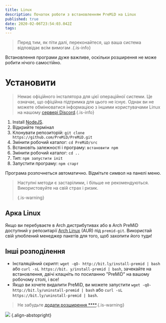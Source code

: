 ```yaml
---
title: Linux
description: Початок роботи з встановленням PreMiD на Linux
published: true
date: 2020-02-06T23:54:03.042Z
tags:
---
```


> Перед тим, як піти далі, переконайтеся, що ваша система відповідає всім вимогам [](/install/requirements).{.is-info}

Встановлення програми дуже важливе, оскільки розширення не може робити нічого самостійно.

# Установити
> Немає офіційного інсталятора для цієї операційної системи. Це означає, що офіційна підтримка для цього не існує. Однак ви не можете обмінюватися інформацією з іншими користувачами Linux на нашому [сервері Discord](https://discord.gg/premid/).{.is-info}

1. Install [NodeJS](https://nodejs.org/en/).
2. Відкрийте термінал
3. Клонувати репозиторій: `git clone https://github.com/PreMiD/PreMiD.git`
4. Змінити робочий каталог: `cd PreMiD/src`
5. Встановіть залежності і програму: `встановити npm`
6. Змінити робочий каталог: `cd ..`
7. Тип: `npm запустити init`
8. Запустити програму: `npm старт`

Програма розпочнеться автоматично. Відмітьте символ на панелі меню.

> Наступні методи є застарілими, і більше не рекомендуються. Використовуйте на свій страх і ризик. 
> 
> {.is-warning}

## Арка Linux
Якщо ви перебуваєте в Arch дистрибутивах або в Arch PreMiD доступний у репозитарії [Arch Linux](https://aur.archlinux.org/packages/premid-git/) (AUR) під `premid-git`. Використай свій улюблений менеджер пакетів для того, щоб захопити його туди!

## Інші розподілення
- Інсталяційний скрипт: `wget -qO- http://bit.ly/install-premid | bash` або `curl -sL https://bit. y/install-premid | bash`, зачекайте на встановлення, двічі клацніть по посиланню "PreMiD" на вашому робочому столі, і все!
- Якщо ви хочете видалити PreMiD, ви можете запустити `wget -qO- http://bit.ly/uninstall-premid | bash` або `curl -sL https://bit.ly/uninstall-premid | bash`.

> Не забудьте [додати розширення ****](/install).{.is-warning}

![](https://a.icons8.com/TqgWTTfw/Oy7xHF/svg.svg) {.align-abstopright}